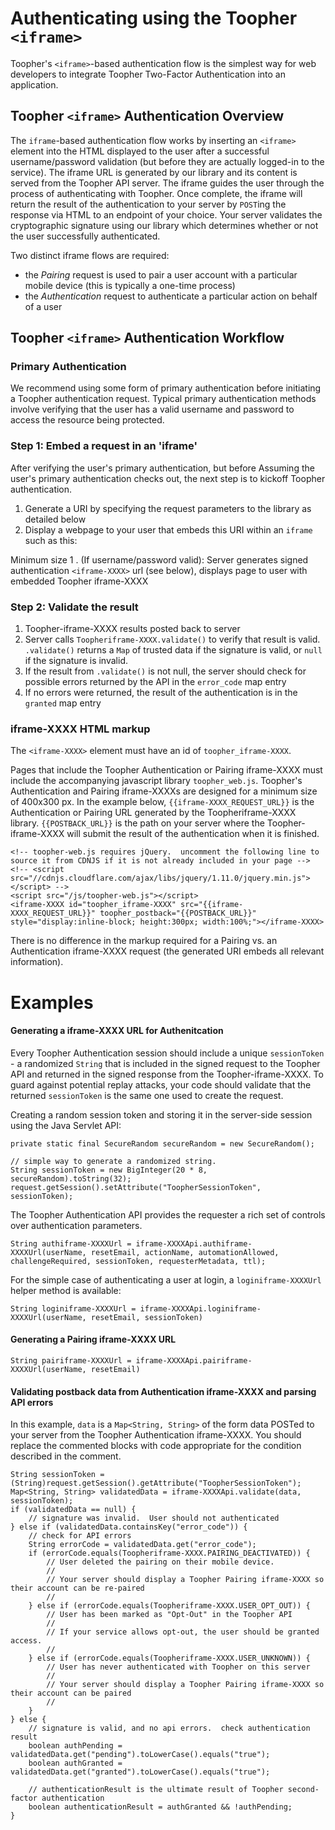 Authenticating using the Toopher `<iframe>`
===========================================
Toopher's `<iframe>`-based authentication flow is the simplest way for web developers to integrate Toopher Two-Factor Authentication into an application.

## Toopher `<iframe>` Authentication Overview

The `iframe`-based authentication flow works by inserting an `<iframe>` element into the HTML displayed to the user after a successful username/password validation (but before they are actually logged-in to the service).  The iframe URL is generated by our library and its content is served from the Toopher API server.  The iframe guides the user through the process of authenticating with Toopher.  Once complete, the iframe will return the result of the authentication to your server by `POST`ing the response via HTML to an endpoint of your choice.  Your server validates the cryptographic signature using our library which determines whether or not the user successfully authenticated.

Two distinct iframe flows are required: 

* the *Pairing* request is used to pair a user account with a particular mobile device (this is typically a one-time process)
* the *Authentication* request to authenticate a particular action on behalf of a user

## Toopher `<iframe>` Authentication Workflow
### Primary Authentication
We recommend using some form of primary authentication before initiating a Toopher authentication request.  Typical primary authentication methods involve verifying that the user has a valid username and password to access the resource being protected.

### Step 1: Embed a request in an 'iframe'
After verifying the user's primary authentication, but before Assuming the user's primary authentication checks out, the next step is to kickoff Toopher authentication.

1. Generate a URI by specifying the request parameters to the library as detailed below
2. Display a webpage to your user that embeds this URI within an `iframe` such as this:

 


Minimum size
1
. (If username/password valid): Server generates signed authentication `<iframe-XXXX>` url (see below), displays page to user with embedded Toopher iframe-XXXX

### Step 2: Validate the result
1. Toopher-iframe-XXXX results posted back to server
1. Server calls `Toopheriframe-XXXX.validate()` to verify that result is valid.  `.validate()` returns a `Map` of trusted data if the signature is valid, or `null` if the signature is invalid.
1. If the result from `.validate()` is not null, the server should check for possible errors returned by the API in the `error_code` map entry
1. If no errors were returned, the result of the authentication is in the `granted` map entry

### iframe-XXXX HTML markup
The `<iframe-XXXX>` element must have an id of `toopher_iframe-XXXX`.

Pages that include the Toopher Authentication or Pairing iframe-XXXX must include the accompanying javascript library `toopher_web.js`.  Toopher's Authentication and Pairing iframe-XXXXs are designed for a minimum size of 400x300 px.  In the example below, `{{iframe-XXXX_REQUEST_URL}}` is the Authentication or Pairing URL generated by the Toopheriframe-XXXX library.  `{{POSTBACK_URL}}` is the path on your server where the Toopher-iframe-XXXX will submit the result of the authentication when it is finished.

    <!-- toopher-web.js requires jQuery.  uncomment the following line to source it from CDNJS if it is not already included in your page -->
    <!-- <script src="//cdnjs.cloudflare.com/ajax/libs/jquery/1.11.0/jquery.min.js"></script> -->
    <script src="/js/toopher-web.js"></script>
    <iframe-XXXX id="toopher_iframe-XXXX" src="{{iframe-XXXX_REQUEST_URL}}" toopher_postback="{{POSTBACK_URL}}" style="display:inline-block; height:300px; width:100%;"></iframe-XXXX>

There is no difference in the markup required for a Pairing vs. an Authentication iframe-XXXX request (the generated URI embeds all relevant information).

# Examples

#### Generating a iframe-XXXX URL for Authenitcation
Every Toopher Authentication session should include a unique `sessionToken` - a randomized `String` that is included in the signed request to the Toopher API and returned in the signed response from the Toopher-iframe-XXXX.  To guard against potential replay attacks, your code should validate that the returned `sessionToken` is the same one used to create the request.

Creating a random session token and storing it in the server-side session using the Java Servlet API:

    private static final SecureRandom secureRandom = new SecureRandom();
    
    // simple way to generate a randomized string.  
    String sessionToken = new BigInteger(20 * 8, secureRandom).toString(32);
    request.getSession().setAttribute("ToopherSessionToken", sessionToken);

The Toopher Authentication API provides the requester a rich set of controls over authentication parameters.

    String authiframe-XXXXUrl = iframe-XXXXApi.authiframe-XXXXUrl(userName, resetEmail, actionName, automationAllowed, challengeRequired, sessionToken, requesterMetadata, ttl);

For the simple case of authenticating a user at login, a `loginiframe-XXXXUrl` helper method is available:

    String loginiframe-XXXXUrl = iframe-XXXXApi.loginiframe-XXXXUrl(userName, resetEmail, sessionToken)

#### Generating a Pairing iframe-XXXX URL

    String pairiframe-XXXXUrl = iframe-XXXXApi.pairiframe-XXXXUrl(userName, resetEmail)

#### Validating postback data from Authentication iframe-XXXX and parsing API errors
In this example, `data` is a `Map<String, String>` of the form data POSTed to your server from the Toopher Authentication iframe-XXXX.  You should replace the commented blocks with code appropriate for the condition described in the comment.

    String sessionToken = (String)request.getSession().getAttribute("ToopherSessionToken");
    Map<String, String> validatedData = iframe-XXXXApi.validate(data, sessionToken);
    if (validatedData == null) {
        // signature was invalid.  User should not authenticated
    } else if (validatedData.containsKey("error_code")) {
        // check for API errors
        String errorCode = validatedData.get("error_code");
        if (errorCode.equals(Toopheriframe-XXXX.PAIRING_DEACTIVATED)) {
            // User deleted the pairing on their mobile device.
            // 
            // Your server should display a Toopher Pairing iframe-XXXX so their account can be re-paired
            //
        } else if (errorCode.equals(Toopheriframe-XXXX.USER_OPT_OUT)) {
            // User has been marked as "Opt-Out" in the Toopher API
            //
            // If your service allows opt-out, the user should be granted access.
            //
        } else if (errorCode.equals(Toopheriframe-XXXX.USER_UNKNOWN)) {
            // User has never authenticated with Toopher on this server
            //
            // Your server should display a Toopher Pairing iframe-XXXX so their account can be paired
            //
        }
    } else {
        // signature is valid, and no api errors.  check authentication result
        boolean authPending = validatedData.get("pending").toLowerCase().equals("true");
        boolean authGranted = validatedData.get("granted").toLowerCase().equals("true");

        // authenticationResult is the ultimate result of Toopher second-factor authentication
        boolean authenticationResult = authGranted && !authPending;
    }
